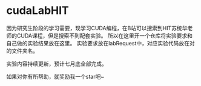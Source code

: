 # cudaLabHIT
因为研究生阶段的学习需要，现学习CUDA编程，在B站可以搜索到HIT苏统华老师的CUDA课程，但是搜索不到配套实验。
所以在这里开一个仓库将实验要求和自己做的实验结果放在这里。
实验要求放在labRequest中，对应实验代码放在对的文件夹名。

实验内容持续更新，预计七月底全部完成。

如果对你有所帮助，就奖励我一个star吧~
